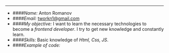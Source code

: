 ---
- ####*Name:*
Anton Romanov
- ####*Email:*
tworkn1@gmail.com
- ####*My objective:*
I want to learn the necessary technologies to become a *frontend developer*. I try to get new knowledge and constantly learn.
- ####*Skills:*
Basic knowledge of *Html, Css, JS*.
- ####*Example of code:*